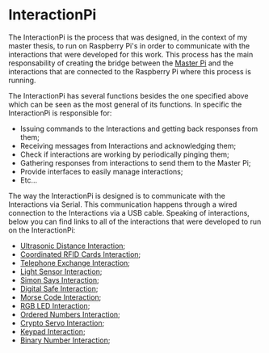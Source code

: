 # InteractionPi

The InteractionPi is the process that was designed, in the context of my master thesis, to run on Raspberry Pi's in order to communicate with the interactions that were developed for this work. This process has the main responsability of creating the bridge between the [Master Pi]() and the interactions that are connected to the Raspberry Pi where this process is running.

The InteractionPi has several functions besides the one specified above which can be seen as the most general of its functions. In specific the InteractionPi is responsible for:

- Issuing commands to the Interactions and getting back responses from them;
- Receiving messages from Interactions and acknowledging them;
- Check if interactions are working by periodically pinging them;
- Gathering responses from interactions to send them to the Master Pi;
- Provide interfaces to easily manage interactions;
- Etc...

The way the InteractionPi is designed is to communicate with the Interactions via Serial. This communication happens through a wired connection to the Interactions via a USB cable. Speaking of interactions, below you can find links to all of the interactions that were developed to run on the InteractionPi:

- [Ultrasonic Distance Interaction](https://github.com/pmsmm/Ultrasonic-Distance-Interaction);
- [Coordinated RFID Cards Interaction](https://github.com/pmsmm/Coordinated-RFID-Cards-Interaction);
- [Telephone Exchange Interaction](https://github.com/pmsmm/Telephone-Exchange-Interaction);
- [Light Sensor Interaction](https://github.com/pmsmm/Light-Sensor-Interaction);
- [Simon Says Interaction](https://github.com/pmsmm/Simon-Says-Interaction);
- [Digital Safe Interaction](https://github.com/pmsmm/Digital-Safe-Interaction);
- [Morse Code Interaction](https://github.com/pmsmm/Morse-Code-Interaction);
- [RGB LED Interaction](https://github.com/pmsmm/RGB-LED-Interaction);
- [Ordered Numbers Interaction](https://github.com/pmsmm/Ordered-Numbers-Interaction);
- [Crypto Servo Interaction](https://github.com/pmsmm/Crypto-Servo-Interaction);
- [Keypad Interaction](https://github.com/pmsmm/Keypad-Interaction);
- [Binary Number Interaction](https://github.com/pmsmm/Binary-Number-Interaction);
